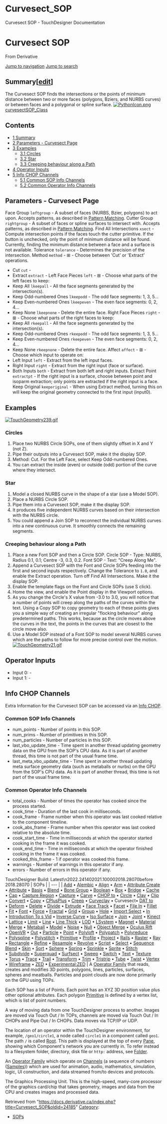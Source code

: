 

# Curvesect_SOP

Curvesect SOP - TouchDesigner Documentation




# Curvesect SOP
From Derivative

[Jump to navigation](#mw-head)
[Jump to search](#searchInput)
## Summary[[edit](https://docs.derivative.ca/index.php?title=Template:Summary&action=edit&section=T-1 "Edit section: Summary")]
The Curvesect SOP finds the intersections or the points of minimum distance between two or more faces (polygons, Bziers, and NURBS curves) or between faces and a polygonal or spline surface.
[![PythonIcon.png](images/c/c2/PythonIcon.png)](File_PythonIcon.html)[curvesectSOP\_Class](https://docs.derivative.ca/CurvesectSOP_Class "CurvesectSOP Class")
## Contents
* [1 Summary](#Summary)
* [2 Parameters - Curvesect Page](#Parameters_-_Curvesect_Page)
* [3 Examples](#Examples)
  + [3.1 Circles](#Circles)
  + [3.2 Star](#Star)
  + [3.3 Creeping behaviour along a Path](#Creeping_behaviour_along_a_Path)
* [4 Operator Inputs](#Operator_Inputs)
* [5 Info CHOP Channels](#Info_CHOP_Channels)
  + [5.1 Common SOP Info Channels](#Common_SOP_Info_Channels)
  + [5.2 Common Operator Info Channels](#Common_Operator_Info_Channels)
  

## Parameters - Curvesect Page
Face Group `leftgroup` - A subset of faces (NURBS, Bzier, polygons) to act upon. Accepts patterns, as described in [Pattern Matching](Pattern_Matching.html "Pattern Matching").
Cutter Group `rightgroup` - A subset of faces or spline surfaces to intersect with. Accepts patterns, as described in [Pattern Matching](Pattern_Matching.html "Pattern Matching").
Find All Intersections `xsect` - Compute intersection points if the faces touch the cutter primitive. If the button is unchecked, only the point of minimum distance will be found. Currently, finding the minimum distance between a face and a surface is not available.
Tolerance `tolerance` - Determines the precision of the intersection.
Method `method` - ⊞ - Choose between 'Cut' or 'Extract' operations.
* Cut `cut` -
* Extract `extract` -
Left Face Pieces `left` - ⊞ - Choose what parts of the left faces to keep:
* Keep All `lkeepall` - All the face segments generated by the intersection(s).
* Keep Odd-numbered Ones `lkeepodd` - The odd face segments: 1, 3, 5...
* Keep Even-numbered Ones `lkeepeven` - The even face segments: 0, 2, 4...
* Keep None `lkeepnone` - Delete the entire face.
Right Face Pieces `right` - ⊞ - Choose what parts of the right faces to keep:
* Keep All `rkeepall` - All the face segments generated by the intersection(s).
* Keep Odd-numbered Ones `rkeepodd` - The odd face segments: 1, 3, 5...
* Keep Even-numbered Ones `rkeepeven` - The even face segments: 0, 2, 4...
* Keep None `rkeepnone` - Delete the entire face.
Affect `affect` - ⊞ - Choose which input to operate on:
* Left Input `left` - Extract from the left input faces.
* Right Input `right` - Extract from the right input (face or surface).
* Both Inputs `both` - Extract from both left and right inputs.
Extract Point `extractpt` - If the right input is a surface, choose between point and isoparm extraction; only points are extracted if the right input is a face.
Keep Original `keeporiginal` - When using Extract method, turning this on will keep the original geometry connected to the first input (input0).
  

## Examples
[![TouchGeometry239.gif](https://docs.derivative.ca/images/f/f3/TouchGeometry239.gif)](https://docs.derivative.ca/File:TouchGeometry239.gif)
### Circles
1. Place two NURBS Circle SOPs, one of them slightly offset in X and Y (not Z).
2. Pipe their outputs into a Curvesect SOP, make it the display SOP.
3. Method: Cut. For the Left Face, select Keep Odd-numbered Ones.
4. You can extract the inside (even) or outside (odd) portion of the curve where they intersect.
  

### Star
1. Model a closed NURBS curve in the shape of a star (use a Model SOP).
2. Place a NURBS Circle SOP.
3. Pipe them into a Curvesect SOP, make it the display SOP.
4. It produces five independent NURBS curves based on their intersection with the NURBS circle.
5. You could append a Join SOP to reconnect the individual NURBS curves into a new continuous curve. It smoothly connects the remaining segments.
  

### Creeping behaviour along a Path
1. Place a new Font SOP and then a Circle SOP. Circle SOP - Type: NURBS, Radius 0.1, 0.1; Centre -3, 0.3, 0.2. Font SOP - Text: "Creep Along Me".
2. Append a Curvesect SOP with the Font and Circle SOPs feeding into the first and second inputs respectively. Change the Tolerance to `1.0`, and enable the Extract operation. Turn off Find All Intersections. Make it the display SOP.
3. Enable the template flags on the Font and Circle SOPs (use S click).
4. Home the view, and enable the Point display in the Viewport options.
5. As you change the Circle's X value from -3.0 to 3.0, you will notice that a number of points will creep along the paths of the curves within the text. Using a Copy SOP to copy geometry to each of these points gives you a simple way of creating an irregular "flocking behaviour" along predetermined paths. This works, because as the circle moves above the curves in the text, the points in the curves that are closest to the circle move also.
6. Use a Model SOP instead of a Font SOP to model several NURBS curves which are the paths to follow for more precise control over the motion.
[![TouchGeometry21.gif](https://docs.derivative.ca/images/3/35/TouchGeometry21.gif)](https://docs.derivative.ca/File:TouchGeometry21.gif)
  

## Operator Inputs
* Input 0:  -
* Input 1:  -
  

## Info CHOP Channels
Extra Information for the Curvesect SOP can be accessed via an [Info CHOP](Info_CHOP.html "Info CHOP").

### Common SOP Info Channels
* num\_points - Number of points in this SOP.
* num\_prims - Number of primitives in this SOP.
* num\_particles - Number of particles in this SOP.
* last\_vbo\_update\_time - Time spent in another thread updating geometry data on the GPU from the SOP's CPU data. As it is part of another thread, this time is not part of the usual frame time.
* last\_meta\_vbo\_update\_time - Time spent in another thread updating meta surface geometry data (such as metaballs or nurbs) on the GPU from the SOP's CPU data. As it is part of another thread, this time is not part of the usual frame time.
### Common Operator Info Channels
* total\_cooks - Number of times the operator has cooked since the process started.
* cook\_time - Duration of the last cook in milliseconds.
* cook\_frame - Frame number when this operator was last cooked relative to the component timeline.
* cook\_abs\_frame - Frame number when this operator was last cooked relative to the absolute time.
* cook\_start\_time - Time in milliseconds at which the operator started cooking in the frame it was cooked.
* cook\_end\_time - Time in milliseconds at which the operator finished cooking in the frame it was cooked.
* cooked\_this\_frame - 1 if operator was cooked this frame.
* warnings - Number of warnings in this operator if any.
* errors - Number of errors in this operator if any.
  
TouchDesigner Build: Latest\n2022.241402021.100002018.28070before 2018.28070
| SOPs |
| --- |
| [Add](Add_SOP.html "Add SOP") • [Alembic](Alembic_SOP.html "Alembic SOP") • [Align](Align_SOP.html "Align SOP") • [Arm](Arm_SOP.html "Arm SOP") • [Attribute Create](Attribute_Create_SOP.html "Attribute Create SOP") • [Attribute](Attribute_SOP.html "Attribute SOP") • [Basis](Basis_SOP.html "Basis SOP") • [Blend](Blend_SOP.html "Blend SOP") • [Bone Group](Bone_Group_SOP.html "Bone Group SOP") • [Boolean](Boolean_SOP.html "Boolean SOP") • [Box](Box_SOP.html "Box SOP") • [Bridge](Bridge_SOP.html "Bridge SOP") • [Cache](Cache_SOP.html "Cache SOP") • [Cap](Cap_SOP.html "Cap SOP") • [Capture Region](Capture_Region_SOP.html "Capture Region SOP") • [Capture](Capture_SOP.html "Capture SOP") • [Carve](Carve_SOP.html "Carve SOP") • [CHOP to](CHOP_to_SOP.html "CHOP to SOP") • [Circle](Circle_SOP.html "Circle SOP") • [Clay](Clay_SOP.html "Clay SOP") • [Clip](Clip_SOP.html "Clip SOP") • [Convert](Convert_SOP.html "Convert SOP") • [Copy](Copy_SOP.html "Copy SOP") • [CPlusPlus](CPlusPlus_SOP.html "CPlusPlus SOP") • [Creep](Creep_SOP.html "Creep SOP") • [Curveclay](Curveclay_SOP.html "Curveclay SOP") • Curvesect• [DAT to](DAT_to_SOP.html "DAT to SOP") • [Deform](Deform_SOP.html "Deform SOP") • [Delete](Delete_SOP.html "Delete SOP") • [Divide](Divide_SOP.html "Divide SOP") • [Extrude](Extrude_SOP.html "Extrude SOP") • [Face Track](Face_Track_SOP.html "Face Track SOP") • [Facet](Facet_SOP.html "Facet SOP") • [File In](File_In_SOP.html "File In SOP") • [Fillet](Fillet_SOP.html "Fillet SOP") • [Fit](Fit_SOP.html "Fit SOP") • [Font](Font_SOP.html "Font SOP") • [Force](Force_SOP.html "Force SOP") • [Fractal](Fractal_SOP.html "Fractal SOP") • [Grid](Grid_SOP.html "Grid SOP") • [Group](Group_SOP.html "Group SOP") • [Hole](Hole_SOP.html "Hole SOP") • [Import Select](Import_Select_SOP.html "Import Select SOP") • [In](In_SOP.html "In SOP") • [Introduction To s Vid](Introduction_To_SOPs_Vid.html "Introduction To SOPs Vid") • [Inverse Curve](Inverse_Curve_SOP.html "Inverse Curve SOP") • [Iso Surface](Iso_Surface_SOP.html "Iso Surface SOP") • [Join](Join_SOP.html "Join SOP") • [Joint](Joint_SOP.html "Joint SOP") • [Kinect](Kinect_SOP.html "Kinect SOP") • [Lattice](Lattice_SOP.html "Lattice SOP") • [Limit](Limit_SOP.html "Limit SOP") • [Line](Line_SOP.html "Line SOP") • [Line Thick](Line_Thick_SOP.html "Line Thick SOP") • [LOD](LOD_SOP.html "LOD SOP") • [LSystem](LSystem_SOP.html "LSystem SOP") • [Magnet](Magnet_SOP.html "Magnet SOP") • [Material](Material_SOP.html "Material SOP") • [Merge](Merge_SOP.html "Merge SOP") • [Metaball](Metaball_SOP.html "Metaball SOP") • [Model](Model_SOP.html "Model SOP") • [Noise](Noise_SOP.html "Noise SOP") • [Null](Null_SOP.html "Null SOP") • [Object Merge](Object_Merge_SOP.html "Object Merge SOP") • [Oculus Rift](Oculus_Rift_SOP.html "Oculus Rift SOP") • [OpenVR](OpenVR_SOP.html "OpenVR SOP") • [Out](Out_SOP.html "Out SOP") • [Particle](Particle_SOP.html "Particle SOP") • [Point](Point_SOP.html "Point SOP") • [Polyloft](Polyloft_SOP.html "Polyloft SOP") • [Polypatch](Polypatch_SOP.html "Polypatch SOP") • [Polyreduce](Polyreduce_SOP.html "Polyreduce SOP") • [Polyspline](Polyspline_SOP.html "Polyspline SOP") • [Polystitch](Polystitch_SOP.html "Polystitch SOP") • [Primitive](Primitive_SOP.html "Primitive SOP") • [Profile](Profile_SOP.html "Profile SOP") • [Project](Project_SOP.html "Project SOP") • [Rails](Rails_SOP.html "Rails SOP") • [Raster](Raster_SOP.html "Raster SOP") • [Ray](Ray_SOP.html "Ray SOP") • [Rectangle](Rectangle_SOP.html "Rectangle SOP") • [Refine](Refine_SOP.html "Refine SOP") • [Resample](Resample_SOP.html "Resample SOP") • [Revolve](Revolve_SOP.html "Revolve SOP") • [Script](Script_SOP.html "Script SOP") • [Select](Select_SOP.html "Select SOP") • [Sequence Blend](Sequence_Blend_SOP.html "Sequence Blend SOP") • [Skin](Skin_SOP.html "Skin SOP") • [Sort](Sort_SOP.html "Sort SOP") • [Sphere](Sphere_SOP.html "Sphere SOP") • [Spring](Spring_SOP.html "Spring SOP") • [Sprinkle](Sprinkle_SOP.html "Sprinkle SOP") • [Sprite](Sprite_SOP.html "Sprite SOP") • [Stitch](Stitch_SOP.html "Stitch SOP") • [Subdivide](Subdivide_SOP.html "Subdivide SOP") • [Superquad](Superquad_SOP.html "Superquad SOP") • [Surfsect](Surfsect_SOP.html "Surfsect SOP") • [Sweep](Sweep_SOP.html "Sweep SOP") • [Switch](Switch_SOP.html "Switch SOP") • [Text](Text_SOP.html "Text SOP") • [Texture](Texture_SOP.html "Texture SOP") • [Torus](Torus_SOP.html "Torus SOP") • [Trace](Trace_SOP.html "Trace SOP") • [Trail](Trail_SOP.html "Trail SOP") • [Transform](Transform_SOP.html "Transform SOP") • [Trim](Trim_SOP.html "Trim SOP") • [Tristrip](Tristrip_SOP.html "Tristrip SOP") • [Tube](Tube_SOP.html "Tube SOP") • [Twist](Twist_SOP.html "Twist SOP") • [Vertex](Vertex_SOP.html "Vertex SOP") • [Wireframe](Wireframe_SOP.html "Wireframe SOP") • [ZED](ZED_SOP.html "ZED SOP") • [Experimental:ZED](Experimental_ZED_SOP.html "Experimental:ZED SOP") |
A [Operator Family](Operator_Family.html "Operator Family") that reads, creates and modifies 3D points, polygons, lines, particles, surfaces, spheres and meatballs. Particles and point clouds are now done primarily on the GPU using TOPs.

Each SOP has a list of Points. Each point has an XYZ 3D position value plus other optional attributes. Each polygon [Primitive](Primitive.html "Primitive") is defined by a vertex list, which is list of point numbers.

A way of moving data from one TouchDesigner process to another. Images are moved via Touch Out / In TOPs, channels are moved via Touch Out / In CHOPs and Pipe Out / In CHOPs. Data moves via TCP/IP or UDP.

The location of an operator within the TouchDesigner environment, for example, `/geo1/circle1`, a node called `circle1` in a component called `geo1`. The path `/` is called [Root](Root.html "Root"). This path is displayed at the top of every [Pane](Pane.html "Pane"), showing which Component's network you are currently in. To refer instead to a filesystem folder, directory, disk file or `http:` address, see [Folder](Folder.html "Folder").

An [Operator Family](Operator_Family.html "Operator Family") which operate on [Channels](Channel.html "Channel") (a sequence of numbers ([Samples](Sample.html "Sample"))) which are used for animation, audio, mathematics, simulation, logic, UI construction, and data streamed from/to devices and protocols.

The Graphics Processing Unit. This is the high-speed, many-core processor of the graphics card/chip that takes geometry, images and data from the CPU and creates images and processed data.

Retrieved from "<https://docs.derivative.ca/index.php?title=Curvesect_SOP&oldid=24185>"
[Category](Special_Categories.html "Special:Categories"):
* [SOPs](https://docs.derivative.ca/index.php?title=Category:SOPs&action=edit&redlink=1 "Category:SOPs (page does not exist)")